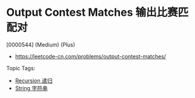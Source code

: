 # Output Contest Matches 输出比赛匹配对

[0000544] (Medium) (Plus)

- https://leetcode-cn.com/problems/output-contest-matches/

Topic Tags:

- [Recursion 递归](https://leetcode-cn.com/tag/recursion/)
- [String 字符串](https://leetcode-cn.com/tag/string/)
